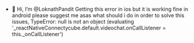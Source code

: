- 👋 Hi, I’m @LoknathPandit
Getting this error in ios but it is working fine in android
please suggest me asas what should i do  in order to solve this issues,
TypeError: null is not an object (evaluating '_reactNativeConnectycube.default.videochat.onCallListener = this._onCallListener')
